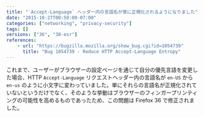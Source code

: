 ```yaml
---
title: "`Accept-Language` ヘッダー内の言語名が常に正規化されるようになりました"
date: "2015-10-27T00:50:00-07:00"
categories: ["networking", "privacy-security"]
tags: []
versions: ["36", "38-esr"]
references:
    - url: "https://bugzilla.mozilla.org/show_bug.cgi?id=1054739"
      title: "Bug 1054739 - Reduce HTTP Accept-Language Entropy"
---
```

これまで、ユーザーがブラウザーの設定ページを通じて自分の優先言語を変更した場合、HTTP `Accept-Language` リクエストヘッダー内の言語名が `en-US` から `en-us` のように小文字に変わっていました。単にそれらの言語名が正規化されていないというだけでなく、そのような挙動はブラウザーのフィンガープリンティングの可能性を高めるものであったため、この問題は Firefox 36 で修正されました。

